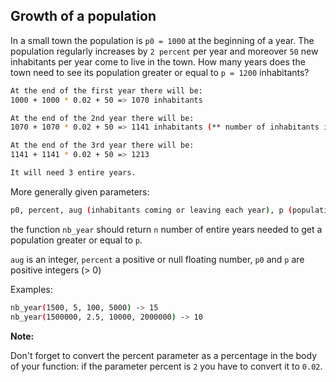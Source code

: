 ## Growth of a population 

In a small town the population is `p0 = 1000` at the beginning of a year.
The population regularly increases by `2 percent` per year and moreover `50` new inhabitants per year come to live in the town.
How many years does the town need to see its population greater or equal to `p = 1200` inhabitants?

```sh
At the end of the first year there will be: 
1000 + 1000 * 0.02 + 50 => 1070 inhabitants

At the end of the 2nd year there will be: 
1070 + 1070 * 0.02 + 50 => 1141 inhabitants (** number of inhabitants is an integer **)

At the end of the 3rd year there will be:
1141 + 1141 * 0.02 + 50 => 1213

It will need 3 entire years.
```

More generally given parameters:

```sh
p0, percent, aug (inhabitants coming or leaving each year), p (population to surpass)

```

the function `nb_year` should return `n` number of entire years needed to get a population greater or equal to `p`.

`aug` is an integer, `percent` a positive or null floating number, `p0` and `p` are positive integers (> 0)

Examples:

```sh
nb_year(1500, 5, 100, 5000) -> 15
nb_year(1500000, 2.5, 10000, 2000000) -> 10
```

**Note:**

Don't forget to convert the percent parameter as a percentage in the body of your function: if the parameter percent is `2` you have to convert it to `0.02`.
